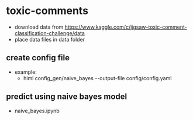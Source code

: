 # toxic-comments

* download data from https://www.kaggle.com/c/jigsaw-toxic-comment-classification-challenge/data
* place data files in data folder

## create config file
* example: 
  * himl config_gen/naive_bayes --output-file config/config.yaml

## predict using naive bayes model
* naive_bayes.ipynb
